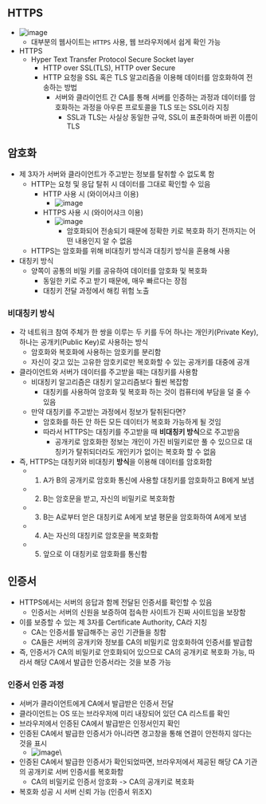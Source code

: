 ## HTTPS
- ![image](https://user-images.githubusercontent.com/102513932/202365016-aba80f61-ac80-4b6d-9651-2692473befd4.png)
  - 대부분의 웹사이트는 `HTTPS` 사용, 웹 브라우저에서 쉽게 확인 가능
- HTTPS
  - Hyper Text Transfer Protocol Secure Socket layer
    - HTTP over SSL(TLS), HTTP over Secure
    - HTTP 요청을 SSL 혹은 TLS 알고리즘을 이용해 데이터를 암호화하여 전송하는 방법
      - 서버와 클라이언트 간 CA를 통해 서버를 인증하는 과정과 데이터를 암호화하는 과정을 아우른 프로토콜을 TLS 또는 SSL이라 지칭
        - SSL과 TLS는 사실상 동일한 규악, SSL이 표준화하며 바뀐 이름이 TLS 

## 암호화
- 제 3자가 서버와 클라이언트가 주고받는 정보를 탈취할 수 없도록 함
  - HTTP는 요청 및 응답 탈취 시 데이터를 그대로 확인할 수 있음
    - HTTP 사용 시 (와이어샤크 이용)
      - ![image](https://user-images.githubusercontent.com/102513932/202365508-9fcddf0a-aee9-40a7-8991-629b5475749c.png)
    - HTTPS 사용 시 (와이어샤크 이용)
      - ![image](https://user-images.githubusercontent.com/102513932/202365614-cf495e19-30cf-4c3e-981e-3442b9b7cc71.png)
        - 암호화되어 전송되기 때문에 정확한 키로 복호화 하기 전까지는 어떤 내용인지 알 수 없음
  - HTTPS는 암호화를 위해 비대칭키 방식과 대칭키 방식을 혼용해 사용
- 대칭키 방식
  - 양쪽이 공통의 비밀 키를 공유하여 데이터를 암호화 및 복호화
    - 동일한 키로 주고 받기 때문에, 매우 빠르다는 장점
    - 대칭키 전달 과정에서 해킹 위험 노출
### 비대칭키 방식
- 각 네트워크 참여 주체가 한 쌍을 이루는 두 키를 두어 하나는 개인키(Private Key), 하나는 공개키(Public Key)로 사용하는 방식
  - 암호화와 복호화에 사용하는 암호키를 분리함
  - 자신이 갖고 있는 고유한 암호키로만 복호화할 수 있는 공개키를 대중에 공개
- 클라이언트와 서버가 데이터를 주고받을 때는 대칭키를 사용함
  - 비대칭키 알고리즘은 대칭키 알고리즘보다 훨씬 복잡함
    - 대칭키를 사용하여 암호화 및 복호화 하는 것이 컴퓨터에 부담을 덜 줄 수 있음
  - 만약 대칭키를 주고받는 과정에서 정보가 탈취된다면?
    - 암호화를 하든 안 하든 모든 데이터가 복호화 가능하게 될 것임
    - 따라서 HTTPS는 대칭키를 주고받을 때 **비대칭키 방식**으로 주고받음
      - 공개키로 암호화한 정보는 개인이 가진 비밀키로만 풀 수 있으므로 대칭키가 탈취되더라도 개인키가 없이는 복호화 할 수 없음
- 즉, HTTPS는 대칭키와 비대칭키 **방식**을 이용해 데이터를 암호화함
  - 1. A가 B의 공개키로 암호화 통신에 사용할 대칭키를 암호화하고 B에게 보냄
  - 2. B는 암호문을 받고, 자신의 비밀키로 복호화함
  - 3. B는 A로부터 얻은 대칭키로 A에게 보낼 평문을 암호화하여 A에게 보냄
  - 4. A는 자신의 대칭키로 암호문을 복호화함
  - 5. 앞으로 이 대칭키로 암호화를 통신함
## 인증서
- HTTPS에서는 서버의 응답과 함께 전달된 인증서를 확인할 수 있음
  - 인증서는 서버의 신원을 보증하여 접속한 사이트가 진짜 사이트임을 보장함
- 이를 보증할 수 있는 제 3자를 Certificate Authority, CA라 지칭
  - CA는 인증서를 발급해주는 공인 기관들을 칭함
  - CA들은 서버의 공개키와 정보를 CA의 비밀키로 암호화하여 인증서를 발급함
- 즉, 인증서가 CA의 비밀키로 안호화되어 있으므로 CA의 공개키로 복호화 가능, 따라서 해당 CA에서 발급한 인증서라는 것을 보증 가능
### 인증서 인증 과정
- 서버가 클라이언트에게 CA에서 발급받은 인증서 전달
- 클라이언트는 OS 또는 브라우저에 미리 내장되어 있던 CA 리스트를 확인
- 브라우저에서 인증된 CA에서 발급받은 인정서인지 확인
- 인증된 CA에서 발급한 인증서가 아니라면 경고창을 통해 연결이 안전하지 않다는 것을 표시
  - ![image](https://user-images.githubusercontent.com/102513932/202367434-f4812665-7deb-4e1a-897f-8e19a02d9cb8.png)\
- 인증된 CA에서 발급한 인증서가 확인되었따면, 브라우저에서 제공된 해당 CA 기관의 공개키로 서버 인증서를 복호화함
  - CA의 비밀키로 인증서 암호화 -> CA의 공개키로 복호화
- 복호화 성공 시 서버 신뢰 가능 (인증서 위조X)
